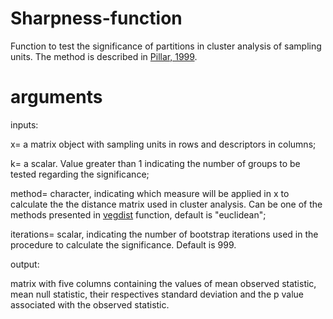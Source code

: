 # Sharpness-function
Function to test the significance of partitions in cluster analysis of sampling units. The method is described in [Pillar, 1999](https://esajournals.onlinelibrary.wiley.com/doi/pdf/10.1890/0012-9658%281999%29080%5B2508%3AHSAC%5D2.0.CO%3B2).

# arguments

inputs:

x= a matrix object with sampling units in rows and descriptors in columns;

k= a scalar. Value greater than 1 indicating the number of groups to be tested regarding the significance;

method= character, indicating which measure will be applied in x to calculate the the distance matrix used in cluster analysis. Can be one of the methods presented in [vegdist](https://www.rdocumentation.org/packages/vegan/versions/2.4-2/topics/vegdist) function, default is "euclidean";

iterations= scalar, indicating the number of bootstrap iterations used in the procedure to calculate the significance. Default is 999.

output:

matrix with five columns containing the values of mean observed statistic, mean null statistic, their respectives standard deviation and the p value associated with the observed statistic.
